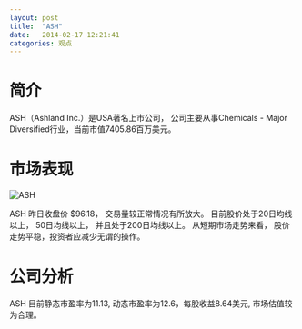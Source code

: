 ```yaml
---
layout: post
title:  "ASH"
date:   2014-02-17 12:21:41
categories: 观点
---
```


# 简介
ASH（Ashland Inc.）是USA著名上市公司，
公司主要从事Chemicals - Major Diversified行业，当前市值7405.86百万美元。

# 市场表现

![ASH](http://finviz.com/chart.ashx?t=ASH&ty=c&ta=1&p=d&s=l)

ASH 昨日收盘价 $96.18，
交易量较正常情况有所放大。
目前股价处于20日均线以上，
50日均线以上，
并且处于200日均线以上。
从短期市场走势来看，
股价走势平稳，投资者应减少无谓的操作。

# 公司分析
ASH 目前静态市盈率为11.13, 动态市盈率为12.6，每股收益8.64美元,
市场估值较为合理。
